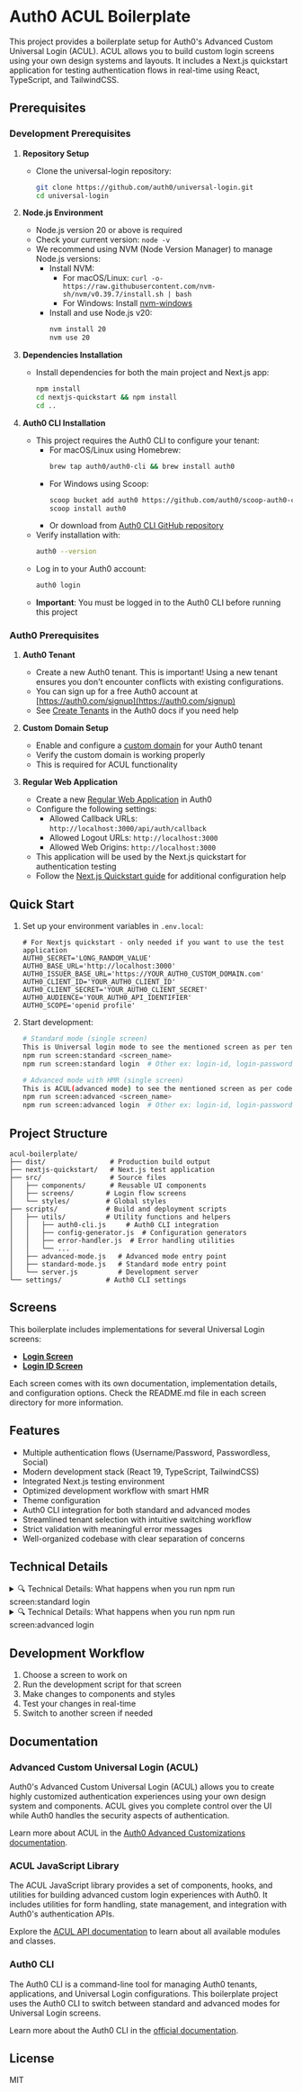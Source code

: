 # Auth0 ACUL Boilerplate

This project provides a boilerplate setup for Auth0's Advanced Custom Universal Login (ACUL). ACUL allows you to build custom login screens using your own design systems and layouts. It includes a Next.js quickstart application for testing authentication flows in real-time using React, TypeScript, and TailwindCSS.

## Prerequisites

### Development Prerequisites

1. **Repository Setup**
   - Clone the universal-login repository:
     ```bash
     git clone https://github.com/auth0/universal-login.git
     cd universal-login
     ```

2. **Node.js Environment**
   - Node.js version 20 or above is required
   - Check your current version: `node -v`
   - We recommend using NVM (Node Version Manager) to manage Node.js versions:
     - Install NVM:
       - For macOS/Linux: `curl -o- https://raw.githubusercontent.com/nvm-sh/nvm/v0.39.7/install.sh | bash`
       - For Windows: Install [nvm-windows](https://github.com/coreybutler/nvm-windows)
     - Install and use Node.js v20:
       ```bash
       nvm install 20
       nvm use 20
       ```

3. **Dependencies Installation**
   - Install dependencies for both the main project and Next.js app:
     ```bash
     npm install
     cd nextjs-quickstart && npm install
     cd ..
     ```

4. **Auth0 CLI Installation**
   - This project requires the Auth0 CLI to configure your tenant:
     - For macOS/Linux using Homebrew:
       ```bash
       brew tap auth0/auth0-cli && brew install auth0
       ```
     - For Windows using Scoop:
       ```bash
       scoop bucket add auth0 https://github.com/auth0/scoop-auth0-cli.git
       scoop install auth0
       ```
     - Or download from [Auth0 CLI GitHub repository](https://github.com/auth0/auth0-cli)
   - Verify installation with:
     ```bash
     auth0 --version
     ```
   - Log in to your Auth0 account:
     ```bash
     auth0 login
     ```
   - **Important**: You must be logged in to the Auth0 CLI before running this project

### Auth0 Prerequisites

1. **Auth0 Tenant**
   - Create a new Auth0 tenant. This is important! Using a new tenant ensures you don't encounter conflicts with existing configurations.
   - You can sign up for a free Auth0 account at [https://auth0.com/signup](https://auth0.com/signup)
   - See [Create Tenants](https://auth0.com/docs/get-started/auth0-overview/create-tenants) in the Auth0 docs if you need help

2. **Custom Domain Setup**
   - Enable and configure a [custom domain](https://auth0.com/docs/customize/custom-domains) for your Auth0 tenant
   - Verify the custom domain is working properly
   - This is required for ACUL functionality

3. **Regular Web Application**
   - Create a new [Regular Web Application](https://auth0.com/docs/get-started/auth0-overview/create-applications) in Auth0
   - Configure the following settings:
     - Allowed Callback URLs: `http://localhost:3000/api/auth/callback`
     - Allowed Logout URLs: `http://localhost:3000`
     - Allowed Web Origins: `http://localhost:3000`
   - This application will be used by the Next.js quickstart for authentication testing
   - Follow the [Next.js Quickstart guide](https://auth0.com/docs/quickstart/webapp/nextjs/01-login) for additional configuration help

## Quick Start

1. Set up your environment variables in `.env.local`:
   ```env
   # For Nextjs quickstart - only needed if you want to use the test application
   AUTH0_SECRET='LONG_RANDOM_VALUE'
   AUTH0_BASE_URL='http://localhost:3000'
   AUTH0_ISSUER_BASE_URL='https://YOUR_AUTH0_CUSTOM_DOMAIN.com'
   AUTH0_CLIENT_ID='YOUR_AUTH0_CLIENT_ID'
   AUTH0_CLIENT_SECRET='YOUR_AUTH0_CLIENT_SECRET'
   AUTH0_AUDIENCE='YOUR_AUTH0_API_IDENTIFIER'
   AUTH0_SCOPE='openid profile'
   ```

2. Start development:
   ```bash
   # Standard mode (single screen) 
   This is Universal login mode to see the mentioned screen as per tenant settings.
   npm run screen:standard <screen_name>
   npm run screen:standard login  # Other ex: login-id, login-password

   # Advanced mode with HMR (single screen)
   This is ACUL(advanced mode) to see the mentioned screen as per code (under src/screens)
   npm run screen:advanced <screen_name>
   npm run screen:advanced login  # Other ex: login-id, login-password
   ```

## Project Structure
```
acul-boilerplate/
├── dist/                # Production build output
├── nextjs-quickstart/   # Next.js test application
├── src/                 # Source files
│   ├── components/      # Reusable UI components
│   ├── screens/        # Login flow screens
│   └── styles/         # Global styles
├── scripts/            # Build and deployment scripts
│   ├── utils/          # Utility functions and helpers
│   │   ├── auth0-cli.js     # Auth0 CLI integration
│   │   ├── config-generator.js  # Configuration generators
│   │   ├── error-handler.js  # Error handling utilities
│   │   └── ... 
│   ├── advanced-mode.js   # Advanced mode entry point
│   ├── standard-mode.js   # Standard mode entry point
│   └── server.js          # Development server
└── settings/           # Auth0 CLI settings
```

## Screens

This boilerplate includes implementations for several Universal Login screens:

- **[Login Screen](src/screens/login/README.md)**
- **[Login ID Screen](src/screens/login-id/README.md)**

Each screen comes with its own documentation, implementation details, and configuration options. Check the README.md file in each screen directory for more information.

## Features

- Multiple authentication flows (Username/Password, Passwordless, Social)
- Modern development stack (React 19, TypeScript, TailwindCSS)
- Integrated Next.js testing environment
- Optimized development workflow with smart HMR
- Theme configuration
- Auth0 CLI integration for both standard and advanced modes
- Streamlined tenant selection with intuitive switching workflow
- Strict validation with meaningful error messages
- Well-organized codebase with clear separation of concerns

## Technical Details

<details>
<summary>🔍 Technical Details: What happens when you run npm run screen:standard login</summary>

1. **Environment Check**
   - Validates all required environment variables
   - Checks for Auth0 CLI installation and login status

2. **Port Availability Check**
   - Checks if ports 3032 (ACUL server) and 3001 (Next.js API server) are available
   - Fails if any port is in use

3. **Screen Validation**
   - Checks if the specified screen exists in `src/screens` directory
   - Fails if screen directory is not found

4. **Tenant Selection**
   - Shows the current tenant with visual highlighting for clarity
   - Provides a simple yes/no option to switch tenants

5. **Auth0 CLI Configuration**
   - Uses Auth0 CLI to configure the screen in standard mode with explicit tenant:
   ```bash
   auth0 universal-login switch --tenant <tenant_name> --prompt <screen_name> --screen <screen_name> --rendering-mode standard
   ```

6. **Development Server**
   - Starts a local development server on port 3032
   - Serves the screen for testing


</details>

<details>
<summary>🔍 Technical Details: What happens when you run npm run screen:advanced login</summary>

1. **Same Environment and Validation Checks**
   - Same as standard mode

2. **Build Process**
   - Runs a production build of your screen
   - Outputs to the `dist` directory

3. **Asset Discovery**
   - Finds all compiled assets for the login screen
   - Includes JavaScript bundles and CSS files

4. **Tenant Selection**
   - Shows the current tenant with visual highlighting for clarity
   - Provides a simple yes/no option to switch tenants

5. **Auth0 CLI Configuration**
   - Generates a configuration JSON file
   - Saves it to settings/<screen_name>_advanced.json
   - Uses Auth0 CLI to apply the configuration:
   ```bash
   auth0 ul customize --tenant <tenant_name> --rendering-mode advanced --prompt <screen_name> --screen <screen_name> --settings-file settings.json
   ```

6. **Hot Module Replacement (HMR)**
   - Starts a development server with HMR support
   - Any changes to source code automatically rebuild and update
   - No need to restart the server or refresh the browser
   
</details>

## Development Workflow

1. Choose a screen to work on
2. Run the development script for that screen
3. Make changes to components and styles
4. Test your changes in real-time
5. Switch to another screen if needed

## Documentation

### Advanced Custom Universal Login (ACUL)

Auth0's Advanced Custom Universal Login (ACUL) allows you to create highly customized authentication experiences using your own design system and components. ACUL gives you complete control over the UI while Auth0 handles the security aspects of authentication.

Learn more about ACUL in the [Auth0 Advanced Customizations documentation](https://auth0.com/docs/customize/login-pages/advanced-customizations).

### ACUL JavaScript Library

The ACUL JavaScript library provides a set of components, hooks, and utilities for building advanced custom login experiences with Auth0. It includes utilities for form handling, state management, and integration with Auth0's authentication APIs.

Explore the [ACUL API documentation](https://auth0.github.io/universal-login/modules/Classes.html) to learn about all available modules and classes.

### Auth0 CLI

The Auth0 CLI is a command-line tool for managing Auth0 tenants, applications, and Universal Login configurations. This boilerplate project uses the Auth0 CLI to switch between standard and advanced modes for Universal Login screens.

Learn more about the Auth0 CLI in the [official documentation](https://auth0.github.io/auth0-cli/).

## License

MIT